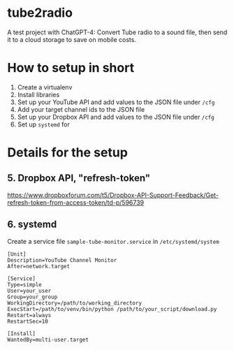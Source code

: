 # tube2radio
A test project with ChatGPT-4: Convert Tube radio to a sound file, then send it to a cloud storage to save on mobile costs.

# How to setup in short
1. Create a virtualenv
2. Install libraries
3. Set up your YouTube API and add values to the JSON file under `/cfg`
4. Add your target channel ids to the JSON file
5. Set up your Dropbox API and add values to the JSON file under `/cfg`
6. Set up `systemd` for 

# Details for the setup
## 5. Dropbox API, "refresh-token"
https://www.dropboxforum.com/t5/Dropbox-API-Support-Feedback/Get-refresh-token-from-access-token/td-p/596739

## 6. systemd
Create a service file `sample-tube-monitor.service` in `/etc/systemd/system`

```
[Unit]
Description=YouTube Channel Monitor
After=network.target

[Service]
Type=simple
User=your_user
Group=your_group
WorkingDirectory=/path/to/working_directory
ExecStart=/path/to/venv/bin/python /path/to/your_script/download.py
Restart=always
RestartSec=10

[Install]
WantedBy=multi-user.target
```

